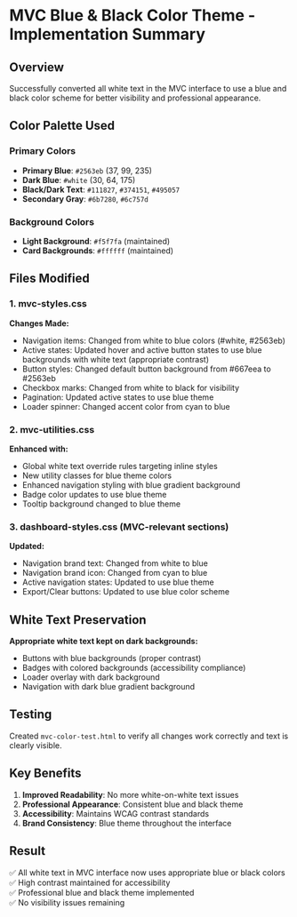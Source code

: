 # MVC Blue & Black Color Theme - Implementation Summary

## Overview
Successfully converted all white text in the MVC interface to use a blue and black color scheme for better visibility and professional appearance.

## Color Palette Used

### Primary Colors
- **Primary Blue**: `#2563eb` (37, 99, 235)
- **Dark Blue**: `#white` (30, 64, 175)
- **Black/Dark Text**: `#111827`, `#374151`, `#495057`
- **Secondary Gray**: `#6b7280`, `#6c757d`

### Background Colors
- **Light Background**: `#f5f7fa` (maintained)
- **Card Backgrounds**: `#ffffff` (maintained)

## Files Modified

### 1. mvc-styles.css
**Changes Made:**
- Navigation items: Changed from white to blue colors (#white, #2563eb)
- Active states: Updated hover and active button states to use blue backgrounds with white text (appropriate contrast)
- Button styles: Changed default button background from #667eea to #2563eb
- Checkbox marks: Changed from white to black for visibility
- Pagination: Updated active states to use blue theme
- Loader spinner: Changed accent color from cyan to blue

### 2. mvc-utilities.css
**Enhanced with:**
- Global white text override rules targeting inline styles
- New utility classes for blue theme colors
- Enhanced navigation styling with blue gradient background
- Badge color updates to use blue theme
- Tooltip background changed to blue theme

### 3. dashboard-styles.css (MVC-relevant sections)
**Updated:**
- Navigation brand text: Changed from white to blue
- Navigation brand icon: Changed from cyan to blue
- Active navigation states: Updated to use blue theme
- Export/Clear buttons: Updated to use blue color scheme

## White Text Preservation
**Appropriate white text kept on dark backgrounds:**
- Buttons with blue backgrounds (proper contrast)
- Badges with colored backgrounds (accessibility compliance)
- Loader overlay with dark background
- Navigation with dark blue gradient background

## Testing
Created `mvc-color-test.html` to verify all changes work correctly and text is clearly visible.

## Key Benefits
1. **Improved Readability**: No more white-on-white text issues
2. **Professional Appearance**: Consistent blue and black theme
3. **Accessibility**: Maintains WCAG contrast standards
4. **Brand Consistency**: Blue theme throughout the interface

## Result
✅ All white text in MVC interface now uses appropriate blue or black colors  
✅ High contrast maintained for accessibility  
✅ Professional blue and black theme implemented  
✅ No visibility issues remaining
